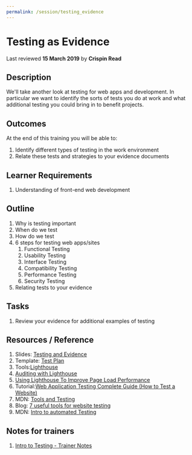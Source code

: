 ```yaml
---
permalink: /session/testing_evidence
---
```

# Testing as Evidence
Last reviewed **15 March 2019** by **Crispin Read**

## Description
We'll take another look at testing for web apps and development. In particular we want to identify the sorts of tests you do at work and what additional testing you could bring in to benefit projects.

## Outcomes

At the end of this training you will be able to:

1. Identify different types of testing in the work environment
1. Relate these tests and strategies to your evidence documents

## Learner Requirements

1. Understanding of front-end web development

## Outline

1. Why is testing important
1. When do we test
1. How do we test
1. 6 steps for testing web apps/sites
    1. Functional Testing
    1. Usability Testing
    1. Interface Testing
    1. Compatibility Testing
    1. Performance Testing
    1. Security Testing
1. Relating tests to your evidence

## Tasks

1. Review your evidence for additional examples of testing


## Resources / Reference

1. Slides: [Testing and Evidence](https://docs.google.com/presentation/d/1jLzpTi4yH9fQFN6g6qjvkwPKVs7wpy9Z1KQ3dDdMzFg/edit#slide=id.p)
1. Template: [Test Plan](https://docs.google.com/document/d/1e2mvbgR_3O7jbegTOqC8wOXKvM9mZwpMFH-gIUScLxs/edit#)
1. Tools:[Lighthouse](https://developers.google.com/web/tools/lighthouse/)
1. [Auditing with Lighthouse](https://developers.google.com/web/ilt/pwa/lab-auditing-with-lighthouse)
1. [Using Lighthouse To Improve Page Load Performance](https://developers.google.com/web/updates/2018/05/lighthouse)
1. Tutorial:[Web Application Testing Complete Guide (How to Test a Website)](https://www.softwaretestinghelp.com/web-application-testing/)
1. MDN: [Tools and Testing](https://developer.mozilla.org/en-US/docs/Learn/Tools_and_testing)
1. Blog: [7 useful tools for website testing](https://mashable.com/2009/03/21/tools-web-testing/?europe=true#QKQvhXd6iSq8)
1. MDN: [Intro to automated Testing](https://developer.mozilla.org/en-US/docs/Learn/Tools_and_testing/Cross_browser_testing/Automated_testing)


## Notes for trainers
1. [Intro to Testing - Trainer Notes](https://docs.google.com/document/d/1JjETtAqxzRwtwGkbOQj9EO9YkxshBa57vUShr8r7eKw/edit#)
